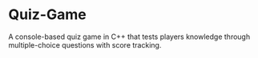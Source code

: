 # Quiz-Game
A console-based quiz game in C++ that tests players knowledge through multiple-choice questions with score tracking.
